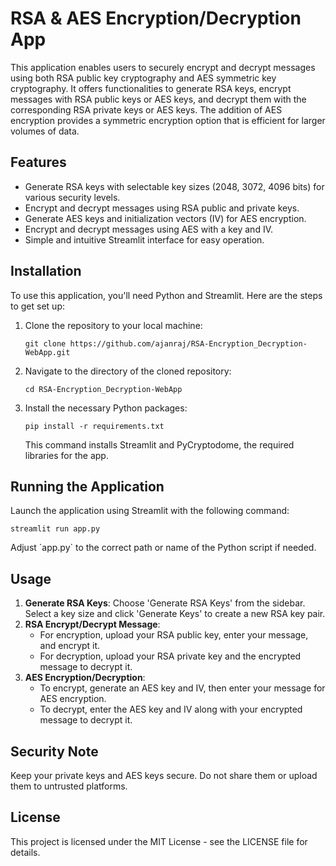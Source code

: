 # RSA & AES Encryption/Decryption App

This application enables users to securely encrypt and decrypt messages using both RSA public key cryptography and AES symmetric key cryptography. It offers functionalities to generate RSA keys, encrypt messages with RSA public keys or AES keys, and decrypt them with the corresponding RSA private keys or AES keys. The addition of AES encryption provides a symmetric encryption option that is efficient for larger volumes of data.

## Features

- Generate RSA keys with selectable key sizes (2048, 3072, 4096 bits) for various security levels.
- Encrypt and decrypt messages using RSA public and private keys.
- Generate AES keys and initialization vectors (IV) for AES encryption.
- Encrypt and decrypt messages using AES with a key and IV.
- Simple and intuitive Streamlit interface for easy operation.

## Installation

To use this application, you'll need Python and Streamlit. Here are the steps to get set up:

1. Clone the repository to your local machine:

   ```
   git clone https://github.com/ajanraj/RSA-Encryption_Decryption-WebApp.git
   ```

2. Navigate to the directory of the cloned repository:

   ```
   cd RSA-Encryption_Decryption-WebApp
   ```

3. Install the necessary Python packages:

   ```
   pip install -r requirements.txt
   ```

   This command installs Streamlit and PyCryptodome, the required libraries for the app.

## Running the Application

Launch the application using Streamlit with the following command:

```
streamlit run app.py
```

Adjust \`app.py\` to the correct path or name of the Python script if needed.

## Usage

1. **Generate RSA Keys**: Choose 'Generate RSA Keys' from the sidebar. Select a key size and click 'Generate Keys' to create a new RSA key pair.
2. **RSA Encrypt/Decrypt Message**: 
   - For encryption, upload your RSA public key, enter your message, and encrypt it.
   - For decryption, upload your RSA private key and the encrypted message to decrypt it.
3. **AES Encryption/Decryption**:
   - To encrypt, generate an AES key and IV, then enter your message for AES encryption.
   - To decrypt, enter the AES key and IV along with your encrypted message to decrypt it.

## Security Note

Keep your private keys and AES keys secure. Do not share them or upload them to untrusted platforms.

## License

This project is licensed under the MIT License - see the LICENSE file for details.
